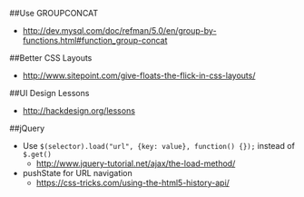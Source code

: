 ##Use GROUPCONCAT

* http://dev.mysql.com/doc/refman/5.0/en/group-by-functions.html#function_group-concat

##Better CSS Layouts

* http://www.sitepoint.com/give-floats-the-flick-in-css-layouts/
 
##UI Design Lessons

* http://hackdesign.org/lessons

##jQuery

* Use `$(selector).load("url", {key: value}, function() {});` instead of `$.get()`
    * http://www.jquery-tutorial.net/ajax/the-load-method/ 
* pushState for URL navigation
    *  https://css-tricks.com/using-the-html5-history-api/